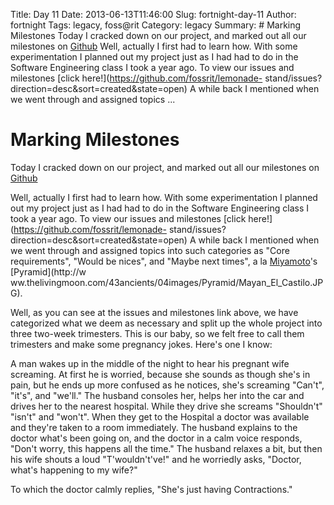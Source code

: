 Title: Day 11
Date: 2013-06-13T11:46:00
Slug: fortnight-day-11
Author: fortnight
Tags: legacy, foss@rit
Category: legacy
Summary: # Marking Milestones  Today I cracked down on our project, and marked out all our milestones on [Github](https://github.com/)  Well, actually I first had to learn how. With some experimentation I planned out my project just as I had had to do in the Software Engineering class I took a year ago. To view our issues and milestones [click here!](https://github.com/fossrit/lemonade- stand/issues?direction=desc&sort=created&state=open) A while back I mentioned when we went through and assigned topics  ... 

# Marking Milestones

Today I cracked down on our project, and marked out all our milestones on
[Github](https://github.com/)

Well, actually I first had to learn how. With some experimentation I planned
out my project just as I had had to do in the Software Engineering class I
took a year ago. To view our issues and milestones [click
here!](https://github.com/fossrit/lemonade-
stand/issues?direction=desc&sort=created&state=open) A while back I mentioned
when we went through and assigned topics into such categories as "Core
requirements", "Would be nices", and "Maybe next times", a la
[Miyamoto](http://en.wikipedia.org/wiki/Shigeru_Miyamoto)'s [Pyramid](http://w
ww.thelivingmoon.com/43ancients/04images/Pyramid/Mayan_El_Castilo.JPG).

Well, as you can see at the issues and milestones link above, we have
categorized what we deem as necessary and split up the whole project into
three two-week trimesters. This is our baby, so we felt free to call them
trimesters and make some pregnancy jokes. Here's one I know:

A man wakes up in the middle of the night to hear his pregnant wife screaming.
At first he is worried, because she sounds as though she's in pain, but he
ends up more confused as he notices, she's screaming "Can't", "it's", and
"we'll." The husband consoles her, helps her into the car and drives her to
the nearest hospital. While they drive she screams "Shouldn't" "isn't" and
"won't". When they get to the Hospital a doctor was available and they're
taken to a room immediately. The husband explains to the doctor what's been
going on, and the doctor in a calm voice responds, "Don't worry, this happens
all the time." The husband relaxes a bit, but then his wife shouts a loud
"T'wouldn't've!" and he worriedly asks, "Doctor, what's happening to my wife?"

To which the doctor calmly replies, "She's just having Contractions."

